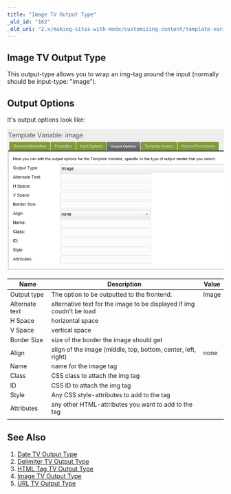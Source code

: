 ```yaml
---
title: "Image TV Output Type"
_old_id: "162"
_old_uri: "2.x/making-sites-with-modx/customizing-content/template-variables/template-variable-output-types/image-tv-output-type"
---
```


## Image TV Output Type

This output-type allows you to wrap an img-tag around the input (normally should be input-type: "image").

## Output Options

It's output options look like:

![](tv-image-output-options2.png)

| Name           | Description                                                           | Value |
| -------------- | --------------------------------------------------------------------- | ----- |
| Output type    | The option to be outputted to the frontend.                           | Image |
| Alternate text | alternative text for the image to be displayed if img coudn't be load |       |
| H Space        | horizontal space                                                      |       |
| V Space        | vertical space                                                        |       |
| Border Size    | size of the border the image should get                               |       |
| Align          | align of the image (middle, top, bottom, center, left, right)         | none  |
| Name           | name for the image tag                                                |       |
| Class          | CSS class to attach the img tag                                       |       |
| ID             | CSS ID to attach the img tag                                          |       |
| Style          | Any CSS style-attributes to add to the tag                            |       |
| Attributes     | any other HTML-attributes you want to add to the tag                  |       |
|                |                                                                       |       |

## See Also

1. [Date TV Output Type](building-sites/elements/template-variables/output-types/date)
2. [Delimiter TV Output Type](building-sites/elements/template-variables/output-types/delimiter)
3. [HTML Tag TV Output Type](building-sites/elements/template-variables/output-types/html)
4. [Image TV Output Type](building-sites/elements/template-variables/output-types/image)
5. [URL TV Output Type](building-sites/elements/template-variables/output-types/url)